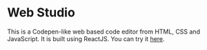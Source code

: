 ﻿# Web Studio

This is a Codepen-like web based code editor from HTML, CSS and JavaScript. It is built using ReactJS. You can try it [here](https://websstudio.netlify.app/). 
